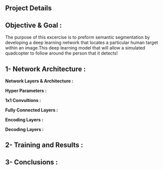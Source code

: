 ## Project Details

## Objective & Goal :

The purpose of this excercise is to preform  semantic segmentation by developing a deep learning network that locates a particular human target within an image.This deep learning model that will allow a simulated quadcopter to follow around the person that it detects!

## 1- Network Architecture : 

__Network Layers & Architecture :__

__Hyper Parameters :__

__1x1 Convultions :__

__Fully Connected Layers :__

__Encoding Layers :__

__Decoding Layers :__

## 2- Training and Results : 

## 3- Conclusions : 
